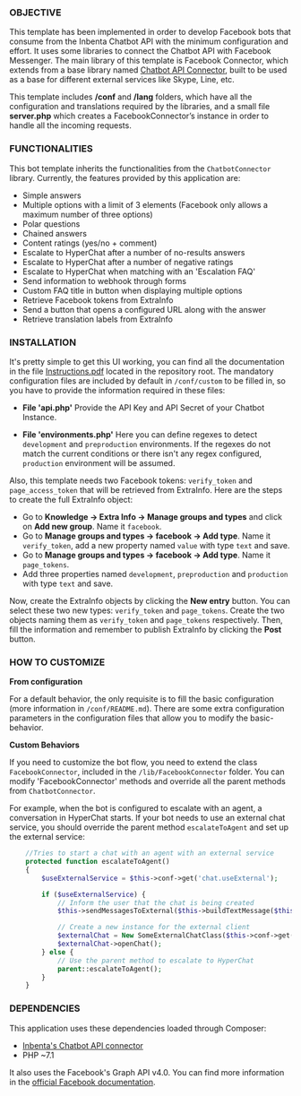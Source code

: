### OBJECTIVE
This template has been implemented in order to develop Facebook bots that consume from the Inbenta Chatbot API with the minimum configuration and effort. It uses some libraries to connect the Chatbot API with Facebook Messenger. The main library of this template is Facebook Connector, which extends from a base library named [Chatbot API Connector](https://github.com/inbenta-integrations/chatbot_api_connector), built to be used as a base for different external services like Skype, Line, etc.

This template includes **/conf** and **/lang** folders, which have all the configuration and translations required by the libraries, and a small file **server.php** which creates a FacebookConnector’s instance in order to handle all the incoming requests.

### FUNCTIONALITIES
This bot template inherits the functionalities from the `ChatbotConnector` library. Currently, the features provided by this application are:

* Simple answers
* Multiple options with a limit of 3 elements (Facebook only allows a maximum number of three options)
* Polar questions
* Chained answers
* Content ratings (yes/no + comment)
* Escalate to HyperChat after a number of no-results answers
* Escalate to HyperChat after a number of negative ratings
* Escalate to HyperChat when matching with an 'Escalation FAQ'
* Send information to webhook through forms
* Custom FAQ title in button when displaying multiple options
* Retrieve Facebook tokens from ExtraInfo
* Send a button that opens a configured URL along with the answer
* Retrieve translation labels from ExtraInfo

### INSTALLATION
It's pretty simple to get this UI working, you can find all the documentation in the file [Instructions.pdf](Instructions.pdf) located in the repository root. The mandatory configuration files are included by default in `/conf/custom` to be filled in, so you have to provide the information required in these files:

* **File 'api.php'**
    Provide the API Key and API Secret of your Chatbot Instance.

* **File 'environments.php'**
    Here you can define regexes to detect `development` and `preproduction` environments. If the regexes do not match the current conditions or there isn't any regex configured, `production` environment will be assumed.

Also, this template needs two Facebook tokens: `verify_token` and `page_access_token` that will be retrieved from ExtraInfo. Here are the steps to create the full ExtraInfo object:

* Go to **Knowledge -> Extra Info -> Manage groups and types** and click on **Add new group**. Name it `facebook`.
* Go to **Manage groups and types -> facebook -> Add type**. Name it `verify_token`, add a new property named `value` with type `text` and save.
* Go to **Manage groups and types -> facebook -> Add type**. Name it `page_tokens`.
* Add three properties named `development`, `preproduction` and `production` with type `text` and save.

Now, create the ExtraInfo objects by clicking the **New entry** button. You can select these two new types: `verify_token` and `page_tokens`. Create the two objects naming them as `verify_token` and `page_tokens` respectively. Then, fill the information and remember to publish ExtraInfo by clicking the **Post** button.

### HOW TO CUSTOMIZE
**From configuration**

For a default behavior, the only requisite is to fill the basic configuration (more information in `/conf/README.md`). There are some extra configuration parameters in the configuration files that allow you to modify the basic-behavior.


**Custom Behaviors**

If you need to customize the bot flow, you need to extend the class `FacebookConnector`, included in the `/lib/FacebookConnector` folder. You can modify 'FacebookConnector' methods and override all the parent methods from `ChatbotConnector`.

For example, when the bot is configured to escalate with an agent, a conversation in HyperChat starts. If your bot needs to use an external chat service, you should override the parent method `escalateToAgent` and set up the external service:
```php
	//Tries to start a chat with an agent with an external service
	protected function escalateToAgent()
	{
		$useExternalService = $this->conf->get('chat.useExternal');

		if ($useExternalService) {
		    // Inform the user that the chat is being created
			$this->sendMessagesToExternal($this->buildTextMessage($this->lang->translate('creating_chat')));

		    // Create a new instance for the external client
		    $externalChat = New SomeExternalChatClass($this->conf->get('chat.externalConf'));
			$externalChat->openChat();
		} else {
			// Use the parent method to escalate to HyperChat
			parent::escalateToAgent();
		}
	}
```

### DEPENDENCIES
This application uses these dependencies loaded through Composer:
* [Inbenta's Chatbot API connector](https://github.com/inbenta-integrations/chatbot_api_connector)
* PHP ~7.1

It also uses the Facebook's Graph API v4.0. You can find more information in the [official Facebook documentation](https://developers.facebook.com/docs/graph-api/changelog).

